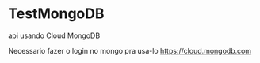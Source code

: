 # TestMongoDB
api usando Cloud MongoDB

Necessario fazer o login no mongo pra usa-lo 
https://cloud.mongodb.com
